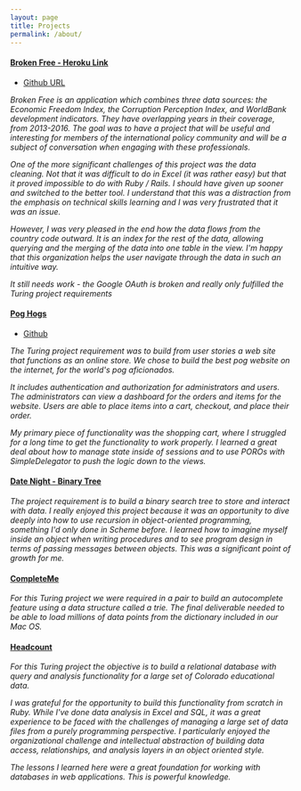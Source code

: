 ```yaml
---
layout: page
title: Projects
permalink: /about/
---
```


#### [Broken Free - Heroku Link](https://broken-free.herokuapp.com/)
* [Github URL](https://github.com/maxglassie/broken_free)


*Broken Free is an application which combines three data sources: the Economic Freedom Index, the Corruption Perception Index, and WorldBank development indicators. They have overlapping years in their coverage, from 2013-2016. The goal was to have a project that will be useful and interesting for members of the international policy community and will be a subject of conversation when engaging with these professionals.*

*One of the more significant challenges of this project was the data cleaning. Not that it was difficult to do in Excel (it was rather easy) but that it proved impossible to do with Ruby / Rails. I should have given up sooner and switched to the better tool. I understand that this was a distraction from the emphasis on technical skills learning and I was very frustrated that it was an issue.*

*However, I was very pleased in the end how the data flows from the country code outward. It is an index for the rest of the data, allowing querying and the merging of the data into one table in the view. I'm happy that this organization helps the user navigate through the data in such an intuitive way.*

*It still needs work - the Google OAuth is broken and really only fulfilled the Turing project requirements*

#### [Pog Hogs](https://poghogs.herokuapp.com/)
* [Github](https://github.com/alfosco/pog_hogs.git)

*The Turing project requirement was to build from user stories a web site that functions as an online store. We chose to build the best pog website on the internet, for the world's pog aficionados.*

*It includes authentication and authorization for administrators and users. The administrators can view a dashboard for the orders and items for the website. Users are able to place items into a cart, checkout, and place their order.*

*My primary piece of functionality was the shopping cart, where I struggled for a long time to get the functionality to work properly. I learned a great deal about how to manage state inside of sessions and to use POROs with SimpleDelegator to push the logic down to the views.*


#### [Date Night - Binary Tree](https://github.com/maxglassie/binary_tree/)

*The project requirement is to build a binary search tree to store and interact with data. I really enjoyed this project because it was an opportunity to dive deeply into how to use recursion in object-oriented programming, something I'd only done in Scheme before. I learned how to imagine myself inside an object when writing procedures and to see program design in terms of passing messages between objects. This was a significant point of growth for me.*


#### [CompleteMe](https://github.com/AELSchauer/turing-complete_me.git)

*For this Turing project we were required in a pair to build an autocomplete feature using a data structure called a trie. The final deliverable needed to be able to load millions of data points from the dictionary included in our Mac OS.*


#### [Headcount](https://github.com/maxglassie/headcount)

*For this Turing project the objective is to build a relational database with query and analysis functionality for a large set of Colorado educational data.*

*I was grateful for the opportunity to build this functionality from scratch in Ruby. While I've done data analysis in Excel and SQL, it was a great experience to be faced with the challenges of managing a large set of data files from a purely programming perspective. I particularly enjoyed the organizational challenge and intellectual abstraction of building data access, relationships, and analysis layers in an object oriented style.*

*The lessons I learned here were a great foundation for working with databases in web applications. This is powerful knowledge.*
